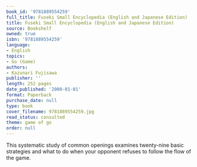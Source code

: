 ```yaml
---
book_id: '9781889554259'
full_title: Fuseki Small Encyclopedia (English and Japanese Edition)
title: Fuseki Small Encyclopedia (English and Japanese Edition)
source: Bookshelf
owned: true
isbn: '9781889554259'
language:
- English
topics:
- Go (Game)
authors:
- Kazunari Fujisawa
publisher: ''
length: 252 pages
date_published: '2000-01-01'
format: Paperback
purchase_date: null
type: book
cover_filename: 9781889554259.jpg
read_status: consulted
theme: game of go
order: null
---
```

This systematic study of common openings examines twenty-nine basic strategies and what to do when your opponent refuses to follow the flow of the game.

